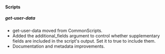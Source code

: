 
#### Scripts

##### get-user-data

- get-user-data moved from CommonScripts.
- Added the additional_fields argument to control whether supplementary fields are included in the script's output. Set it to true to include them.
- Documentation and metadata improvements.
